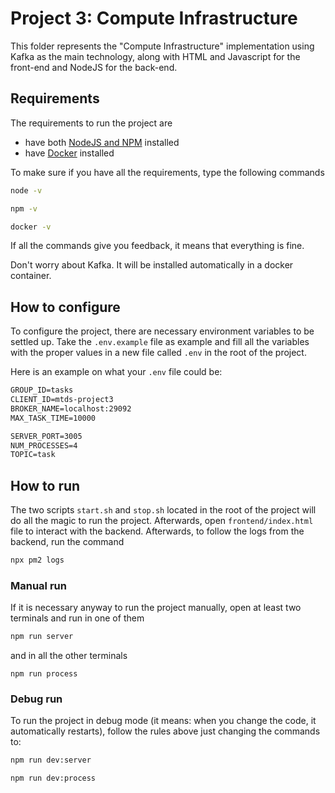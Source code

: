 # Project 3: Compute Infrastructure

This folder represents the "Compute Infrastructure" implementation using Kafka
as the main technology, along with HTML and Javascript for the front-end and
NodeJS for the back-end.

## Requirements

The requirements to run the project are
- have both [NodeJS and NPM](https://docs.npmjs.com/downloading-and-installing-node-js-and-npm)
installed
- have [Docker](https://docs.docker.com/get-docker/) installed

To make sure if you have all the requirements, type the following commands
```bash
node -v
```

```bash
npm -v
```

```bash
docker -v
```

If all the commands give you feedback, it means that everything is fine.

Don't worry about Kafka. It will be installed automatically in a docker
container.

## How to configure

To configure the project, there are necessary environment variables to be
settled up. Take the `.env.example` file as example and fill all the variables
with the proper values in a new file called `.env` in the root of the project.

Here is an example on what your `.env` file could be:

```txt
GROUP_ID=tasks
CLIENT_ID=mtds-project3
BROKER_NAME=localhost:29092
MAX_TASK_TIME=10000

SERVER_PORT=3005
NUM_PROCESSES=4
TOPIC=task
```

## How to run

The two scripts `start.sh` and `stop.sh` located in the root of the project will
do all the magic to run the project. Afterwards, open `frontend/index.html` file
to interact with the backend. Afterwards, to follow the logs from the backend,
run the command

```bash
npx pm2 logs
```

### Manual run

If it is necessary anyway to run the project manually, open at least two
terminals and run in one of them

```bash
npm run server
```

and in all the other terminals
```
npm run process
```

### Debug run

To run the project in debug mode (it means: when you change the code, it
automatically restarts), follow the rules above just changing the commands to:

```bash
npm run dev:server
```

```
npm run dev:process
```
